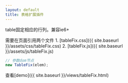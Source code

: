 ```yaml
---
layout: default
title: 表格扩展插件
---
```


table固定相应的行列。兼容ie6+

需要在页面引用两个文件
		1. [tableFix.css]({{ site.baseurl }}/assets/css/tableFix.css)
		2. [tableFix.js]({{ site.baseurl }}/assets/js/tableFix.js)

```javascript
// 参数dom节点
new TableFix(elem);
```

查看[demo]({{ site.baseurl }}/views/tableFix.html)
